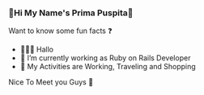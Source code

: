 ### 🎉Hi My Name's Prima Puspita👋

Want to know some fun facts ❓
- 👩🏾‍🔬 Hallo
- 🔭 I’m currently working as Ruby on Rails Developer
- 🌱 My Activities are Working, Traveling and Shopping


Nice To Meet you Guys 🥳



